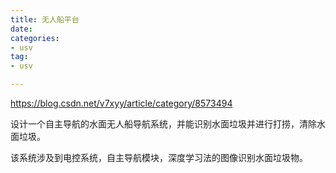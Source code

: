 ```yaml
---
title: 无人船平台
date: 
categories:
- usv
tag:
- usv

---
```



https://blog.csdn.net/v7xyy/article/category/8573494

设计一个自主导航的水面无人船导航系统，并能识别水面垃圾并进行打捞，清除水面垃圾。

该系统涉及到电控系统，自主导航模块，深度学习法的图像识别水面垃圾物。